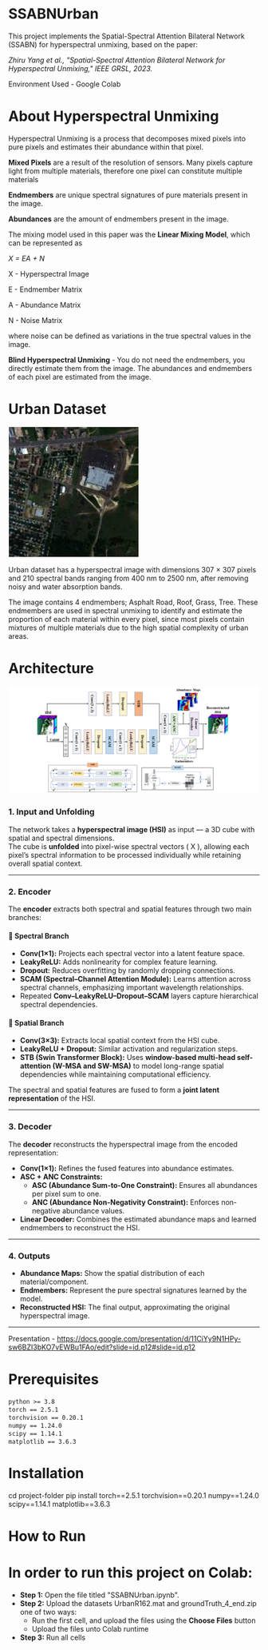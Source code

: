 # SSABNUrban

This project implements the Spatial-Spectral Attention Bilateral Network (SSABN) for hyperspectral unmixing, based on the paper: 

*Zhiru Yang et al., "Spatial-Spectral Attention Bilateral Network for Hyperspectral Unmixing," IEEE GRSL, 2023.*

Environment Used - Google Colab

# About Hyperspectral Unmixing
Hyperspectral Unmixing is a process that decomposes mixed pixels into pure pixels and estimates their abundance within that pixel. 

**Mixed Pixels** are a result of the resolution of sensors. Many pixels capture light from multiple materials, therefore one pixel 
can constitute multiple materials

**Endmembers** are unique spectral signatures of pure materials present in the image. 

**Abundances** are the amount of endmembers present in the image.

The mixing model used in this paper was the **Linear Mixing Model**, which can be represented as 

*X = EA + N*

X - Hyperspectral Image

E - Endmember Matrix

A - Abundance Matrix 

N - Noise Matrix

where noise can be defined as variations in the true spectral values in the image.

**Blind Hyperspectral Unmixing** - You do not need the endmembers, you directly estimate them from the image.
The abundances and endmembers of each pixel are estimated from the image.

# Urban Dataset

![Diagram](assets/urbanimage.png)

Urban dataset has a hyperspectral image with dimensions 307 × 307 pixels and 210 spectral bands ranging from 400 nm to 2500 nm, after removing noisy and water absorption bands. 

The image contains 4 endmembers; Asphalt Road, Roof, Grass, Tree. These endmembers are used in spectral unmixing to identify and estimate the proportion of each material within every pixel, since most pixels contain mixtures of multiple materials due to the high spatial complexity of urban areas.

# Architecture

![Diagram](assets/architecture.png)


### **1. Input and Unfolding**
The network takes a **hyperspectral image (HSI)** as input — a 3D cube with spatial and spectral dimensions.  
The cube is **unfolded** into pixel-wise spectral vectors \( X \), allowing each pixel’s spectral information to be processed individually while retaining overall spatial context.

---

### **2. Encoder**
The **encoder** extracts both spectral and spatial features through two main branches:

#### 🔹 Spectral Branch
- **Conv(1×1):** Projects each spectral vector into a latent feature space.  
- **LeakyReLU:** Adds nonlinearity for complex feature learning.  
- **Dropout:** Reduces overfitting by randomly dropping connections.  
- **SCAM (Spectral–Channel Attention Module):** Learns attention across spectral channels, emphasizing important wavelength relationships.  
- Repeated **Conv–LeakyReLU–Dropout–SCAM** layers capture hierarchical spectral dependencies.

#### 🔹 Spatial Branch
- **Conv(3×3):** Extracts local spatial context from the HSI cube.  
- **LeakyReLU + Dropout:** Similar activation and regularization steps.  
- **STB (Swin Transformer Block):** Uses **window-based multi-head self-attention (W-MSA and SW-MSA)** to model long-range spatial dependencies while maintaining computational efficiency.

The spectral and spatial features are fused to form a **joint latent representation** of the HSI.

---

### **3. Decoder**
The **decoder** reconstructs the hyperspectral image from the encoded representation:

- **Conv(1×1):** Refines the fused features into abundance estimates.  
- **ASC + ANC Constraints:**  
  - **ASC (Abundance Sum-to-One Constraint):** Ensures all abundances per pixel sum to one.  
  - **ANC (Abundance Non-Negativity Constraint):** Enforces non-negative abundance values.  
- **Linear Decoder:** Combines the estimated abundance maps and learned endmembers to reconstruct the HSI.

---

### **4. Outputs**
- **Abundance Maps:** Show the spatial distribution of each material/component.  
- **Endmembers:** Represent the pure spectral signatures learned by the model.  
- **Reconstructed HSI:** The final output, approximating the original hyperspectral image.

---



Presentation - https://docs.google.com/presentation/d/11CiYy9N1HPy-sw6BZI3bKO7vEWBu1FAo/edit?slide=id.p12#slide=id.p12
# Prerequisites
```
python >= 3.8
torch == 2.5.1
torchvision == 0.20.1
numpy == 1.24.0
scipy == 1.14.1
matplotlib == 3.6.3
```
# Installation
cd project-folder
pip install torch==2.5.1 torchvision==0.20.1 numpy==1.24.0 scipy==1.14.1
matplotlib==3.6.3

# How to Run
# In order to run this project on Colab:

- **Step 1:** Open the file titled "SSABNUrban.ipynb".
- **Step 2:** Upload the datasets UrbanR162.mat and groundTruth_4_end.zip one of two ways:
  - Run the first cell, and upload the files using the **Choose Files** button
  - Upload the files unto Colab runtime
- **Step 3:** Run all cells 






